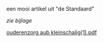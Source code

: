 een mooi artikel uit "de Standaard"  

*zie bijlage*

[ouderenzorg aub kleinschalig(1).pdf](best/ouderenzorg%20aub%20kleinschalig%281%29.pdf)

